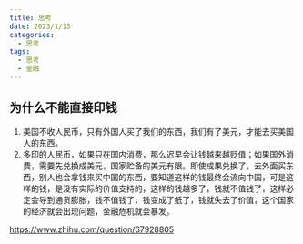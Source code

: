 ```yaml
---
title: 思考
date: 2023/1/13
categories:
  - 思考
tags:
  - 思考
  - 金融
---
```


## 为什么不能直接印钱
1. 美国不收人民币，只有外国人买了我们的东西，我们有了美元，才能去买美国人的东西。
2. 多印的人民币，如果只在国内消费，那么迟早会让钱越来越贬值；如果国外消费，需要先兑换成美元，国家贮备的美元有限。即使成果兑换了，去外面买东西，别人也会拿钱来买中国的东西，要知道这样的钱最终会流向中国，可是这样的钱，是没有实际的价值支持的，这样的钱越多了，钱就不值钱了，这样必定会导到通货膨胀，钱不值钱了，钱变成了纸了，钱就失去了价值，这个国家的经济就会出现问题，金融危机就会暴发。

https://www.zhihu.com/question/67928805